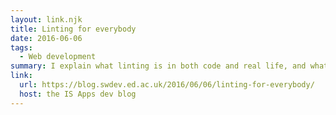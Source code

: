 ```yaml
---
layout: link.njk
title: Linting for everybody
date: 2016-06-06
tags:
  - Web development
summary: I explain what linting is in both code and real life, and what the benefits are in doing it as a team. Also some history on JavaScript linting and why we switched to ESLint.
link:
  url: https://blog.swdev.ed.ac.uk/2016/06/06/linting-for-everybody/
  host: the IS Apps dev blog
---
```

